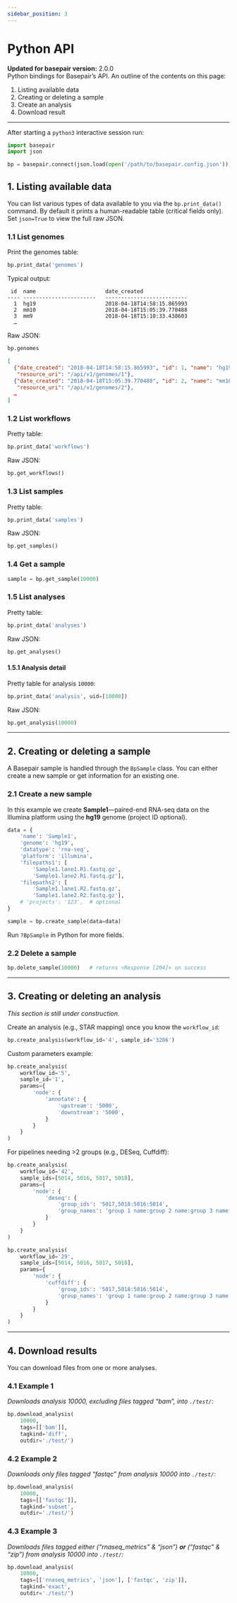 ```yaml
---
sidebar_position: 3
---
```


# Python API

**Updated for basepair version:** 2.0.0  
Python bindings for Basepair’s API. An outline of the contents on this page:  
1. Listing available data  
2. Creating or deleting a sample  
3. Create an analysis  
4. Download result  

---  

After starting a `python3` interactive session run:  

```python
import basepair
import json

bp = basepair.connect(json.load(open('/path/to/basepair.config.json')))
```  

## 1. Listing available data  
You can list various types of data available to you via the `bp.print_data()` command. By default it prints a human-readable table (critical fields only). Set `json=True` to view the full raw JSON.  

### 1.1 List genomes  
Print the genomes table:  

```python
bp.print_data('genomes')
```  

Typical output:  

```
 id  name                      date_created
---- -----------------------   --------------------------
  1  hg19                      2018-04-18T14:58:15.865993
  2  mm10                      2018-04-18T15:05:39.770488
  3  mm9                       2018-04-18T15:10:33.438603
  …
```  

Raw JSON:  

```python
bp.genomes
```  

```json
[
  {"date_created": "2018-04-18T14:58:15.865993", "id": 1, "name": "hg19",
   "resource_uri": "/api/v1/genomes/1"},
  {"date_created": "2018-04-18T15:05:39.770488", "id": 2, "name": "mm10",
   "resource_uri": "/api/v1/genomes/2"},
  …
]
```  

### 1.2 List workflows  
Pretty table:  

```python
bp.print_data('workflows')
```  

Raw JSON:  

```python
bp.get_workflows()
```  

### 1.3 List samples  
Pretty table:  

```python
bp.print_data('samples')
```  

Raw JSON:  

```python
bp.get_samples()
```  

### 1.4 Get a sample  

```python
sample = bp.get_sample(10000)
```  

### 1.5 List analyses  
Pretty table:  

```python
bp.print_data('analyses')
```  

Raw JSON:  

```python
bp.get_analyses()
```  

#### 1.5.1 Analysis detail  
Pretty table for analysis `10000`:  

```python
bp.print_data('analysis', uid=[10000])
```  

Raw JSON:  

```python
bp.get_analysis(10000)
```  

---  

## 2. Creating or deleting a sample  
A Basepair sample is handled through the `BpSample` class. You can either create a new sample or get information for an existing one.  

### 2.1 Create a new sample  
In this example we create **Sample1**—paired-end RNA-seq data on the Illumina platform using the **hg19** genome (project ID optional).  

```python
data = {
    'name': 'Sample1',
    'genome': 'hg19',
    'datatype': 'rna-seq',
    'platform': 'illumina',
    'filepaths1': [
        'Sample1.lane1.R1.fastq.gz',
        'Sample1.lane2.R1.fastq.gz'],
    'filepaths2': [
        'Sample1.lane1.R2.fastq.gz',
        'Sample1.lane2.R2.fastq.gz'],
    # 'projects': '123',  # optional
}

sample = bp.create_sample(data=data)
```  

Run `?BpSample` in Python for more fields.  

### 2.2 Delete a sample  

```python
bp.delete_sample(10000)   # returns <Response [204]> on success
```  

---  

## 3. Creating or deleting an analysis  
*This section is still under construction.*  

Create an analysis (e.g., STAR mapping) once you know the `workflow_id`:  

```python
bp.create_analysis(workflow_id='4', sample_id='3206')
```  

Custom parameters example:  

```python
bp.create_analysis(
    workflow_id='5',
    sample_id='1',
    params={
        'node': {
            'annotate': {
                'upstream': '5000',
                'downstream': '5000',
            }
        }
    }
)
```  

For pipelines needing >2 groups (e.g., DESeq, Cuffdiff):  

```python
bp.create_analysis(
    workflow_id='42',
    sample_ids=[5014, 5016, 5017, 5018],
    params={
        'node': {
            'deseq': {
                'group_ids': '5017,5018:5016:5014',
                'group_names': 'group 1 name:group 2 name:group 3 name'
            }
        }
    }
)

bp.create_analysis(
    workflow_id='29',
    sample_ids=[5014, 5016, 5017, 5018],
    params={
        'node': {
            'cuffdiff': {
                'group_ids': '5017,5018:5016:5014',
                'group_names': 'group 1 name:group 2 name:group 3 name'
            }
        }
    }
)
```  

---  

## 4. Download results  
You can download files from one or more analyses.  

### 4.1 Example 1  
*Downloads analysis 10000, excluding files tagged “bam”, into `./test/`:*  

```python
bp.download_analysis(
    10000,
    tags=[['bam']],
    tagkind='diff',
    outdir='./test/')
```  

### 4.2 Example 2  
*Downloads only files tagged “fastqc” from analysis 10000 into `./test/`:*  

```python
bp.download_analysis(
    10000,
    tags=[['fastqc']],
    tagkind='subset',
    outdir='./test/')
```  

### 4.3 Example 3  
*Downloads files tagged either (“rnaseq_metrics” & “json”) **or** (“fastqc” & “zip”) from analysis 10000 into `./test/`:*  

```python
bp.download_analysis(
    10000,
    tags=[['rnaseq_metrics', 'json'], ['fastqc', 'zip']],
    tagkind='exact',
    outdir='./test/')
```  



